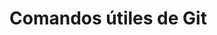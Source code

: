 # Comandos útiles de Git

<!-- 1- git init
2- git add .
3- git reset . (borrar add)
4- git commit -m "Primer commit"
5- git checkout -- . (borrar commit)
6- git log (listado commits)
7- git commit --amend (renombrar commit)
8- git checkout -b rama_nueva (crear nueva rama)
9- git branch (ver rama actual)

-->
